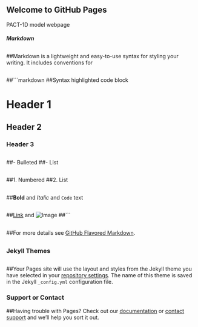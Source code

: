 ## Welcome to GitHub Pages

PACT-1D model webpage

##### Markdown
##
##Markdown is a lightweight and easy-to-use syntax for styling your writing. It includes conventions for
##
##```markdown
##Syntax highlighted code block
##
# Header 1
## Header 2
### Header 3
##
##- Bulleted
##- List
##
##1. Numbered
##2. List
##
##**Bold** and _Italic_ and `Code` text
##
##[Link](url) and ![Image](src)
##```
##
##For more details see [GitHub Flavored Markdown](https://guides.github.com/features/mastering-markdown/).
##
### Jekyll Themes
##
##Your Pages site will use the layout and styles from the Jekyll theme you have selected in your [repository settings](https://github.com/PACT1D/pact1d.github.io/settings). The name of this theme is saved in the Jekyll `_config.yml` configuration file.

### Support or Contact

##Having trouble with Pages? Check out our [documentation](https://docs.github.com/categories/github-pages-basics/) or [contact support](https://support.github.com/contact) and we’ll help you sort it out.
